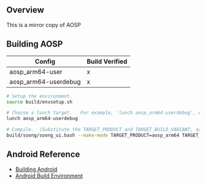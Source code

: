 ## Overview
This is a mirror copy of AOSP

## Building AOSP

|Config                       |Build Verified  |
|-----------------------------|----------------|
|aosp_arm64-user              | x              |
|aosp_arm64-userdebug         | x              |

```bash
# Setup the environment.
source build/envsetup.sh

# Choose a lunch target.   For example, 'lunch aosp_arm64-userdebug', or just use lunch directly.
lunch aosp_arm64-userdebug

# Compile.  (Substitute the TARGET_PRODUCT and TARGET_BUILD_VARIANT, as needed)
build/soong/soong_ui.bash --make-mode TARGET_PRODUCT=aosp_arm64 TARGET_BUILD_VARIANT=userdebug dist
```

## Android Reference

- [Building Android](https://source.android.com/docs/setup/build/building)
- [Android Build Environment](https://source.android.com/docs/setup/start/initializing)
